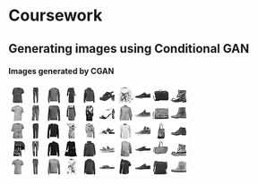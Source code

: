 # Coursework

## Generating images using Conditional GAN

#### Images generated by CGAN
![Result](result.png)